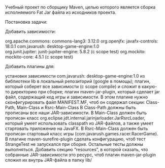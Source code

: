 Учебный проект по сборщику Maven, целью которого является сборка исполняемого Fat Jar файла из исходников проекта.

Постановка задачи:

Добавить зависимости:

org.apache.commons: commons-lang3: 3.12.0
org.openjfx: javafx-controls: 18.0.1
com.javarush: desktop-game-engine:1.0  
org.junit.jupiter: junit-jupiter-engine: 5.8.2 (с scope test)
org.mockito: mockito-core: 4.5.1 (с scope test)

Добавить плагины для:

установки зависимости com.javarush: desktop-game-engine:1.0 из библиотеки lib в локальный репозиторий (google в помощь);
плагин, который соберет все зависимости (с scope compile) и сложит в какую-то директорию при сборке;
плагин maven-jar-plugin, который сделает jar файл, содержащий код игры и зависимости. В этом плагине нужно сконфигурировать файл MANIFEST.MF, чтоб он содержал секции: Class-Path, Main-Class и Rsrc-Main-Class
В Class-Path должны быть прописаны все наши JAR-зависимости.
В Main-Class должен быть прописан класс org.eclipse.jdt.internal.jarinjarloader.JarRsrcLoader, который умеет использовать classpath из JAR-файлов, а также умеет стартовать приложение на JavaFX.
В Rsrc-Main-Class должен быть прописан стартовый класс игры (com.javarush.games.racer.RacerGame).
В плагине maven-surefire-plugin сделать конфигурацию, чтоб тест StrangeTest не запускался при сборке. Остальные тесты должны выполняться.
Добавить секцию “resources”, в которой сказать, что собранные JAR-зависимости это ресурс, чтоб плагин maven-jar-plugin сложил их внутрь JAR-файла в папку lib/
